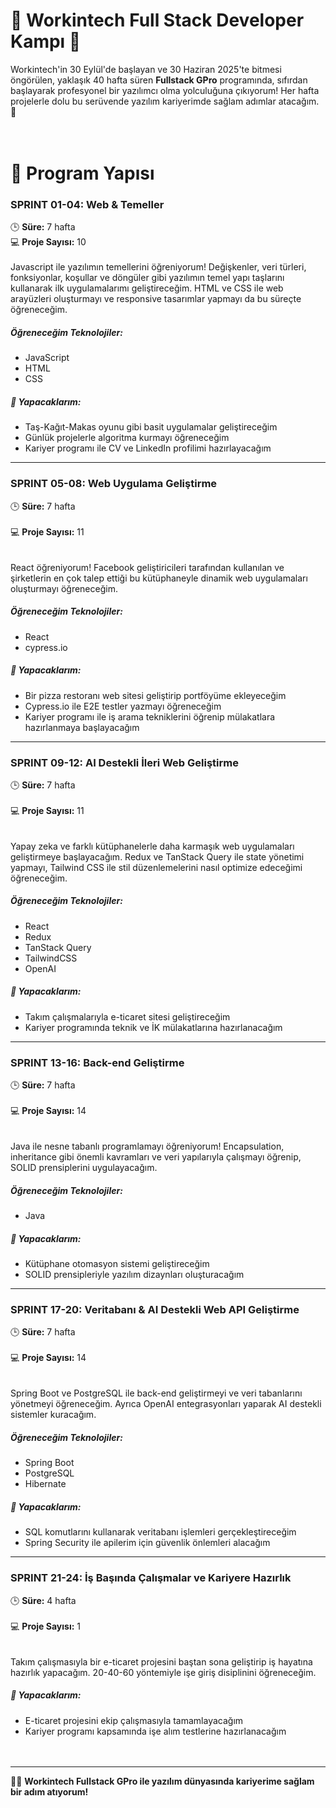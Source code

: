 # 🚀 **Workintech Full Stack Developer Kampı** 🚀  
Workintech'in 30 Eylül'de başlayan ve 30 Haziran 2025'te bitmesi öngörülen, yaklaşık 40 hafta süren **Fullstack GPro** programında, sıfırdan başlayarak profesyonel bir yazılımcı olma yolculuğuna çıkıyorum! Her hafta projelerle dolu bu serüvende yazılım kariyerimde sağlam adımlar atacağım. 🎯 <br><br><br>

# 📅 **Program Yapısı**

### **SPRINT 01-04: Web & Temeller**  
🕒 **Süre:** 7 hafta <br>
💻 **Proje Sayısı:** 10 <br> <br>
Javascript ile yazılımın temellerini öğreniyorum! Değişkenler, veri türleri, fonksiyonlar, koşullar ve döngüler gibi yazılımın temel yapı taşlarını kullanarak ilk uygulamalarımı geliştireceğim. HTML ve CSS ile web arayüzleri oluşturmayı ve responsive tasarımlar yapmayı da bu süreçte öğreneceğim.

##### **Öğreneceğim Teknolojiler:**  
* JavaScript  
* HTML  
* CSS  

##### 📝 **Yapacaklarım:**  
* Taş-Kağıt-Makas oyunu gibi basit uygulamalar geliştireceğim  
* Günlük projelerle algoritma kurmayı öğreneceğim  
* Kariyer programı ile CV ve LinkedIn profilimi hazırlayacağım <br>

---

### **SPRINT 05-08: Web Uygulama Geliştirme**  
🕒 **Süre:** 7 hafta  <br>  
💻 **Proje Sayısı:** 11 <br> <br>  
React öğreniyorum! Facebook geliştiricileri tarafından kullanılan ve şirketlerin en çok talep ettiği bu kütüphaneyle dinamik web uygulamaları oluşturmayı öğreneceğim.

##### **Öğreneceğim Teknolojiler:**  
* React  
* cypress.io  

##### 📝 **Yapacaklarım:**  
* Bir pizza restoranı web sitesi geliştirip portföyüme ekleyeceğim  
* Cypress.io ile E2E testler yazmayı öğreneceğim  
* Kariyer programı ile iş arama tekniklerini öğrenip mülakatlara hazırlanmaya başlayacağım <br>

---

### **SPRINT 09-12: AI Destekli İleri Web Geliştirme**  
🕒 **Süre:** 7 hafta  <br>  
💻 **Proje Sayısı:** 11 <br> <br>  
Yapay zeka ve farklı kütüphanelerle daha karmaşık web uygulamaları geliştirmeye başlayacağım. Redux ve TanStack Query ile state yönetimi yapmayı, Tailwind CSS ile stil düzenlemelerini nasıl optimize edeceğimi öğreneceğim.

##### **Öğreneceğim Teknolojiler:**  
* React  
* Redux  
* TanStack Query  
* TailwindCSS  
* OpenAI  

##### 📝 **Yapacaklarım:**  
* Takım çalışmalarıyla e-ticaret sitesi geliştireceğim  
* Kariyer programında teknik ve İK mülakatlarına hazırlanacağım <br>

---

### **SPRINT 13-16: Back-end Geliştirme**  
🕒 **Süre:** 7 hafta  <br>  
💻 **Proje Sayısı:** 14 <br> <br>  
Java ile nesne tabanlı programlamayı öğreniyorum! Encapsulation, inheritance gibi önemli kavramları ve veri yapılarıyla çalışmayı öğrenip, SOLID prensiplerini uygulayacağım.

##### **Öğreneceğim Teknolojiler:**  
* Java  

##### 📝 **Yapacaklarım:**  
* Kütüphane otomasyon sistemi geliştireceğim  
* SOLID prensipleriyle yazılım dizaynları oluşturacağım <br>

---

### **SPRINT 17-20: Veritabanı & AI Destekli Web API Geliştirme**  
🕒 **Süre:** 7 hafta  <br>  
💻 **Proje Sayısı:** 14 <br> <br>  
Spring Boot ve PostgreSQL ile back-end geliştirmeyi ve veri tabanlarını yönetmeyi öğreneceğim. Ayrıca OpenAI entegrasyonları yaparak AI destekli sistemler kuracağım.

##### **Öğreneceğim Teknolojiler:**  
* Spring Boot  
* PostgreSQL  
* Hibernate  

##### 📝 **Yapacaklarım:**  
* SQL komutlarını kullanarak veritabanı işlemleri gerçekleştireceğim  
* Spring Security ile apilerim için güvenlik önlemleri alacağım <br>

---

### **SPRINT 21-24: İş Başında Çalışmalar ve Kariyere Hazırlık**  
🕒 **Süre:** 4 hafta  <br>  
💻 **Proje Sayısı:** 1 <br> <br>  
Takım çalışmasıyla bir e-ticaret projesini baştan sona geliştirip iş hayatına hazırlık yapacağım. 20-40-60 yöntemiyle işe giriş disiplinini öğreneceğim.

##### 📝 **Yapacaklarım:**  
* E-ticaret projesini ekip çalışmasıyla tamamlayacağım  
* Kariyer programı kapsamında işe alım testlerine hazırlanacağım <br><br><br>  

---

👩‍💻 **Workintech Fullstack GPro ile yazılım dünyasında kariyerime sağlam bir adım atıyorum!**
